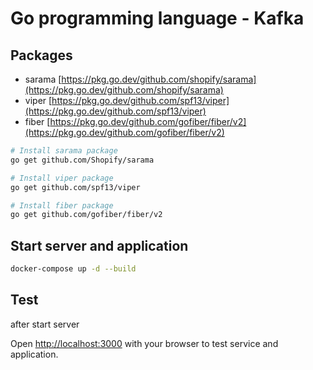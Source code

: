 # Go programming language - Kafka

## Packages

- sarama [https://pkg.go.dev/github.com/shopify/sarama](https://pkg.go.dev/github.com/shopify/sarama)
- viper [https://pkg.go.dev/github.com/spf13/viper](https://pkg.go.dev/github.com/spf13/viper)
- fiber [https://pkg.go.dev/github.com/gofiber/fiber/v2](https://pkg.go.dev/github.com/gofiber/fiber/v2)

``` bash
# Install sarama package
go get github.com/Shopify/sarama

# Install viper package
go get github.com/spf13/viper

# Install fiber package
go get github.com/gofiber/fiber/v2
```


## Start server and application

``` bash
docker-compose up -d --build
```

## Test

after start server

Open [http://localhost:3000](http://localhost:3000) with your browser to test service and application.